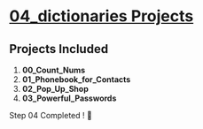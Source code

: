 # **[04_dictionaries Projects](https://colab.research.google.com/drive/1jTtjaCyBIrjGxlRVx0hJRxbQOeS8oeKn?usp=sharing)** 


## **Projects Included**  
1. **00_Count_Nums**  
2. **01_Phonebook_for_Contacts**  
3. **02_Pop_Up_Shop**  
4. **03_Powerful_Passwords**  


Step 04 Completed ! 🚀
